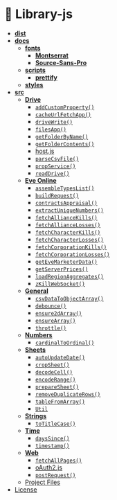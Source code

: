 <!-- @format -->

# 🎇 Library-js

<!-- tree generated by markdown-notes-tree starts here -->

- [**dist**](dist)
- [**docs**](docs)
  - [**fonts**](docs/fonts)
    - [**Montserrat**](docs/fonts/Montserrat)
    - [**Source-Sans-Pro**](docs/fonts/Source-Sans-Pro)
  - [**scripts**](docs/scripts)
    - [**prettify**](docs/scripts/prettify)
  - [**styles**](docs/styles)
- [**src**](src)
  - [**Drive**](src/drive)
    - [`addCustomProperty()`](<src/drive/addCustomProperty().md>)
    - [`cacheUrlFetchApp()`](<src/drive/cacheUrlFetchApp().md>)
    - [`driveWrite()`](<src/drive/driveWrite().md>)
    - [`filesApp()`](<src/drive/filesApp().md>)
    - [`getFolderByName()`](<src/drive/getFolderByName().md>)
    - [`getFolderContents()`](<src/drive/getFolderContents().md>)
    - [host.js](src/drive/host.md)
    - [`parseCsvFile()`](<src/drive/parseCsvFile().md>)
    - [`propService()`](<src/drive/propService().md>)
    - [`readDrive()`](<src/drive/readDrive().md>)
  - [**Eve Online**](src/eve-online)
    - [`assembleTypesList()`](<src/eve-online/assembleTypesList().md>)
    - [`buildRequest()`](<src/eve-online/buildRequest().md>)
    - [`contractsAppraisal()`](<src/eve-online/contractsAppraisal().md>)
    - [`extractUniqueNumbers()`](<src/eve-online/extractIds().md>)
    - [`fetchAllianceKills()`](<src/eve-online/fetchAllianceKills().md>)
    - [`fetchAllianceLosses()`](<src/eve-online/fetchAllianceLoses().md>)
    - [`fetchCharacterKills()`](<src/eve-online/fetchCharacterKills().md>)
    - [`fetchCharacterLosses()`](<src/eve-online/fetchCharacterLoses().md>)
    - [`fetchCorporationKills()`](<src/eve-online/fetchCorporationKills().md>)
    - [`fetchCorporationLosses()`](<src/eve-online/fetchCorporationLoses().md>)
    - [`getEveMarketerData()`](<src/eve-online/getEveMarketerData().md>)
    - [`getServerPrices()`](<src/eve-online/getServerPrices().md>)
    - [`loadRegionAggregates()`](<src/eve-online/loadRegionAggregates().md>)
    - [`zKillWebSocket()`](<src/eve-online/zKillWebsocket().md>)
  - [**General**](src/general)
    - [`csvDataToObjectArray()`](<src/general/csvToObjectArray().md>)
    - [`debounce()`](<src/general/debounce().md>)
    - [`ensure2dArray()`](<src/general/ensure2dArray().md>)
    - [`ensureArray()`](<src/general/ensureArray().md>)
    - [`throttle()`](<src/general/throttle().md>)
  - [**Numbers**](src/numbers)
    - [`cardinalToOrdinal()`](<src/numbers/cardinalToOrdinal().md>)
  - [**Sheets**](src/sheets)
    - [`autoUpdateDate()`](<src/sheets/autoUpdateDate().md>)
    - [`cropSheet()`](<src/sheets/cropSheet().md>)
    - [`decodeCell()`](<src/sheets/decodeCell().md>)
    - [`encodeRange()`](<src/sheets/encodeRange().md>)
    - [`prepareSheet()`](<src/sheets/prepareSheet().md>)
    - [`removeDuplicateRows()`](<src/sheets/removeDuplicateRows().md>)
    - [`tableFromArray()`](<src/sheets/tableFromArray().md>)
    - [`Util`](src/sheets/Util.md)
  - [**Strings**](src/strings)
    - [`toTitleCase()`](<src/strings/toTitleCase().md>)
  - [**Time**](src/time)
    - [`daysSince()`](<src/time/daysSince().md>)
    - [`timestamp()`](<src/time/timeStamp().md>)
  - [**Web**](src/web)
    - [`fetchAllPages()`](src/web/fetchAllPages.md)
    - [oAuth2.js](src/web/oAuth2.md)
    - [`postRequest()`](<src/web/postRequest().md>)
  - [Project Files](src/Src.md)
- [License](LICENSE.md)

<!-- tree generated by markdown-notes-tree ends here -->
